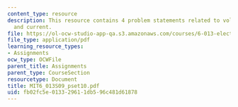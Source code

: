```yaml
---
content_type: resource
description: This resource contains 4 problem statements related to voltage, transmitter,
  and current.
file: https://ol-ocw-studio-app-qa.s3.amazonaws.com/courses/6-013-electromagnetics-and-applications-spring-2009/fb02fc5e013329611db596c481d61878_MIT6_013S09_pset10.pdf
file_type: application/pdf
learning_resource_types:
- Assignments
ocw_type: OCWFile
parent_title: Assignments
parent_type: CourseSection
resourcetype: Document
title: MIT6_013S09_pset10.pdf
uid: fb02fc5e-0133-2961-1db5-96c481d61878
---
```

